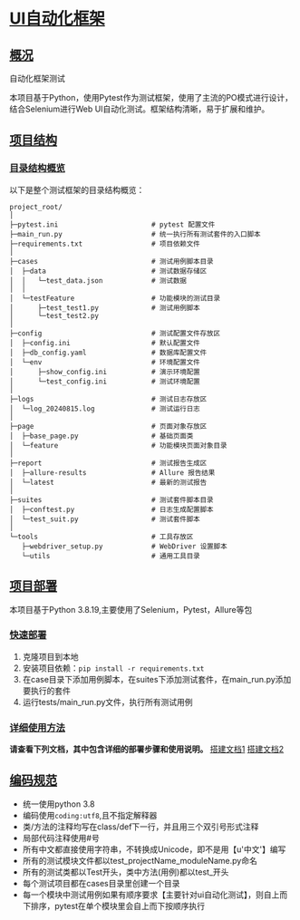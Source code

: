 # [UI自动化框架](/)

## [概况](/)

自动化框架测试

本项目基于Python，使用Pytest作为测试框架，使用了主流的PO模式进行设计，结合Selenium进行Web UI自动化测试。框架结构清晰，易于扩展和维护。

## [项目结构](/)

### [目录结构概览](/)

以下是整个测试框架的目录结构概览：

```plaintext
project_root/
│
├─pytest.ini                       # pytest 配置文件
├─main_run.py                      # 统一执行所有测试套件的入口脚本
├─requirements.txt                 # 项目依赖文件
│
├─cases                            # 测试用例脚本目录
│  ├─data                          # 测试数据存储区
│  │   └─test_data.json            # 测试数据
│  │
│  └─testFeature                   # 功能模块的测试目录
│      ├─test_test1.py             # 测试用例脚本
│      └─test_test2.py
│
├─config                           # 测试配置文件存放区
│  ├─config.ini                    # 默认配置文件
│  ├─db_config.yaml                # 数据库配置文件
│  └─env                           # 环境配置文件
│      ├─show_config.ini           # 演示环境配置
│      └─test_config.ini           # 测试环境配置
│
├─logs                             # 测试日志存放区
│  └─log_20240815.log              # 测试运行日志
│
├─page                             # 页面对象存放区
│  ├─base_page.py                  # 基础页面类
│  └─feature                       # 功能模块页面对象目录
│
├─report                           # 测试报告生成区
│  ├─allure-results                # Allure 报告结果
│  └─latest                        # 最新的测试报告
│
├─suites                           # 测试套件脚本目录
│  ├─conftest.py                   # 日志生成配置脚本
│  └─test_suit.py                  # 测试套件脚本
│
└─tools                            # 工具存放区
   ├─webdriver_setup.py            # WebDriver 设置脚本
   └─utils                         # 通用工具目录
```

## [项目部署](/)

本项目基于Python 3.8.19,主要使用了Selenium，Pytest，Allure等包

### [快速部署](/)

1. 克隆项目到本地
2. 安装项目依赖：`pip install -r requirements.txt`
3. 在case目录下添加用例脚本，在suites下添加测试套件，在main_run.py添加要执行的套件
4. 运行tests/main_run.py文件，执行所有测试用例

### [详细使用方法](/)

**请查看下列文档，其中包含详细的部署步骤和使用说明。**
[搭建文档1](./搭建文档/1_PC-Web端-UI自动化搭建-环境准备.md)
[搭建文档2](./搭建文档/2_PC-Web端-UI自动化搭建-使用方法.md)

## [编码规范](/)

* 统一使用python 3.8
* 编码使用`coding:utf8`,且不指定解释器
* 类/方法的注释均写在class/def下一行，并且用三个双引号形式注释
* 局部代码注释使用#号
* 所有中文都直接使用字符串，不转换成Unicode，即不是用【u'中文'】编写
* 所有的测试模块文件都以test_projectName_moduleName.py命名
* 所有的测试类都以Test开头，类中方法(用例)都以test_开头
* 每个测试项目都在cases目录里创建一个目录
* 每一个模块中测试用例如果有顺序要求【主要针对ui自动化测试】，则自上而下排序，pytest在单个模块里会自上而下按顺序执行
